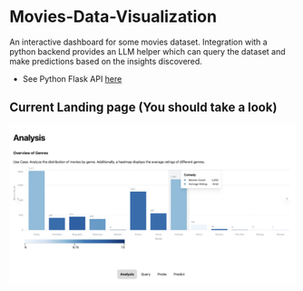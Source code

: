 # Movies-Data-Visualization

An interactive dashboard for some movies dataset. Integration with a python backend provides an LLM helper which can query the dataset and make predictions based on the insights discovered.

- See Python Flask API [here](https://github.com/joshoti/Movies-Data-Analysis)

## Current Landing page (You should take a look)

<img src="src/app/assets/images/Landing Page.png" title="Landing page">
